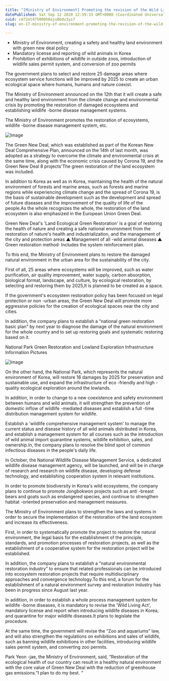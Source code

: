 ```yaml
---
title: "[Ministry of Environment] Promoting the revision of the Wild Life Act, the Zoo and Aquarium Act,"
datePublished: Sat Sep 12 2020 12:59:33 GMT+0000 (Coordinated Universal Time)
cuid: cm72ot475000h0aju0bdu3ys7
slug: en-17-ministry-of-environment-promoting-the-revision-of-the-wild-life-act-the-zoo-and-aquarium-act

---
```



- Ministry of Environment, creating a safety and healthy land environment with green new deal policy
- Mandatory license and reporting of wild animals in Korea
- Prohibition of exhibitions of wildlife in outside zoos, introduction of wildlife sales permit system, and conversion of zoo permits

The government plans to select and restore 25 damage areas where ecosystem service functions will be improved by 2025 to create an urban ecological space where humans, humans and nature coexist.

The Ministry of Environment announced on the 12th that it will create a safe and healthy land environment from the climate change and environmental crisis by promoting the restoration of damaged ecosystems and establishing wildlife -borne disease management systems.

The Ministry of Environment promotes the restoration of ecosystems, wildlife -borne disease management system, etc.

![Image](https://cdn.hashnode.com/res/hashnode/image/upload/v1739411683764/1d025922-4f24-4ead-9f97-059b93779607.jpeg)

The Green New Deal, which was established as part of the Korean New Deal Comprehensive Plan, announced on the 14th of last month, was adopted as a strategy to overcome the climate and environmental crisis at the same time, along with the economic crisis caused by Corona 19, and the Green New Deal 8 projects'The green restoration of the land ecosystem was included.

In addition to Korea as well as in Korea, maintaining the health of the natural environment of forests and marine areas, such as forests and marine regions while experiencing climate change and the spread of Corona 19, is the basis of sustainable development such as the development and spread of future diseases and the improvement of the quality of life of the people.As the whole recognizes the whole, the restoration of the land ecosystem is also emphasized in the European Union Green Deal.

Green New Deal's 'Land Ecological Green Restoration' is a goal of restoring the health of nature and creating a safe national environment from the restoration of nature's health and industrialization, and the management of the city and protection areas ▲ Management of all -wild animal diseases ▲ Green restoration method· Includes the system reinforcement plan.

To this end, the Ministry of Environment plans to restore the damaged natural environment in the urban area for the sustainability of the city.

First of all, 25 areas where ecosystems will be improved, such as water purification, air quality improvement, water supply, carbon absorption, biological format, landscape, and culture, by ecological restoration, by selecting and restoring them by 2025,It is planned to be created as a space.

If the government's ecosystem restoration policy has been focused on legal protection or non -urban areas, the Green New Deal will promote more aggressive policies for the creation of ecological spaces near the city and cities.

In addition, the company plans to establish a “national green restoration basic plan” by next year to diagnose the damage of the natural environment for the whole country and to set up restoring goals and systematic restoring based on it.

National Park Green Restoration and Lowland Exploration Infrastructure Information Pictures

![Image](https://cdn.hashnode.com/res/hashnode/image/upload/v1739411686306/685777ce-341b-431a-b677-7d22e0985089.jpeg)

On the other hand, the National Park, which represents the natural environment of Korea, will restore 16 damages by 2025 for preservation and sustainable use, and expand the infrastructure of eco -friendly and high -quality ecological exploration around the lowlands.

In addition, in order to change to a new coexistence and safety environment between humans and wild animals, it will strengthen the prevention of domestic inflow of wildlife -mediated diseases and establish a full -time distribution management system for wildlife.

Establish a 'wildlife comprehensive management system' to manage the current status and disease history of all wild animals distributed in Korea, and establish a management system for all courses such as the introduction of wild animal import quarantine systems, wildlife exhibition, sales, and ownership.In, the company plans to resolve the blind spot of common infectious diseases in the people's daily life.

In October, the National Wildlife Disease Management Service, a dedicated wildlife disease management agency, will be launched, and will be in charge of research and research on wildlife disease, developing defense technology, and establishing cooperation system in relevant institutions.

In order to promote biodiversity in Korea's wild ecosystems, the company plans to continue to promote Jongbokwon projects such as anti -breast bears and goats such as endangered species, and continue to strengthen habitat -oriented preservation and management measures.

The Ministry of Environment plans to strengthen the laws and systems in order to secure the implementation of the restoration of the land ecosystem and increase its effectiveness.

First, in order to systematically promote the project to restore the natural environment, the legal basis for the establishment of the principle, standards, and promotion processes of restoration projects, as well as the establishment of a cooperative system for the restoration project will be established.

In addition, the company plans to establish a “natural environmental restoration industry” to ensure that related professionals can be introduced into ecosystem restoration projects that require multidisciplinary approaches and convergence technology.To this end, a forum for the establishment of a natural environment survey and restoration industry has been in progress since August last year.

In addition, in order to establish a whole process management system for wildlife -borne diseases, it is mandatory to revise the 'Wild Living Act', mandatory license and report when introducing wildlife diseases in Korea, and quarantine for major wildlife diseases.It plans to legislate the procedure.

At the same time, the government will revise the “Zoo and aquariums” law, and will also strengthen the regulations on exhibitions and sales of wildlife, such as banning wildlife exhibitions in other facilities, introducing wildlife sales permit system, and converting zoo permits.

Park Yeon -jae, the Ministry of Environment, said, “Restoration of the ecological health of our country can result in a healthy natural environment with the core value of Green New Deal with the reduction of greenhouse gas emissions.”I plan to do my best. ”